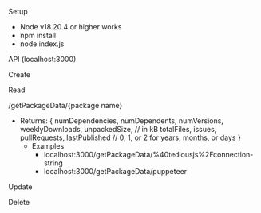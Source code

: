 Setup
- Node v18.20.4 or higher works
- npm install
- node index.js

API (localhost:3000)

Create

Read

/getPackageData/{package name}
  - Returns: 
        {
            numDependencies,
            numDependents,
            numVersions,
            weeklyDownloads,
            unpackedSize, // in kB
            totalFiles,
            issues,
            pullRequests,
            lastPublished // 0, 1, or 2 for years, months, or days
        }
    - Examples
      - localhost:3000/getPackageData/%40tediousjs%2Fconnection-string
      - localhost:3000/getPackageData/puppeteer

Update

Delete
